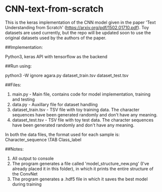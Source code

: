 # CNN-text-from-scratch

This is the keras implementation of the CNN model given in the paper 'Text Understanding from Scratch' (https://arxiv.org/pdf/1502.01710.pdf).
Toy datasets are used currently, but the repo will be updated soon to use the original datasets used by the authors of the paper.

##Implementation:

Python3, keras API with tensorflow as the backend

##Run using: 

python3 -W ignore agara.py dataset_train.tsv dataset_test.tsv

##Files:

1) main.py - Main file, contains code for model implementation, training and testing
2) data.py - Auxillary file for dataset handling
3) dataset_train.tsv - TSV file with toy training data. The character sequences have been generated randomly and don't have any meaning.
4) dataset_test.tsv - TSV file with toy test data. The character sequences have been generated randomly and don't have any meaning.

In both the data files, the format used for each sample is: Character_sequence \TAB Class_label

##Notes:

1) All output to console
2) The program generates a file called 'model_structure_new.png' (I've already placed it in this folder), in which it prints the entire structure of the ConvNet
3) The program generates a .hdf5 file in which it saves the best model during training
